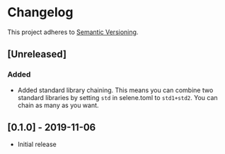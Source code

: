# Changelog
This project adheres to [Semantic Versioning](https://semver.org/spec/v2.0.0.html).

## [Unreleased]
### Added
- Added standard library chaining. This means you can combine two standard libraries by setting `std` in selene.toml to `std1+std2`. You can chain as many as you want.

## [0.1.0] - 2019-11-06
- Initial release
